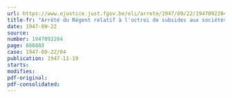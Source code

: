 ```yaml
---
url: https://www.ejustice.just.fgov.be/eli/arrete/1947/09/22/1947092204/justel
title-fr: "Arrêté du Régent relatif à l'octroi de subsides aux sociétés d'apiculture"
date: 1947-09-22
source:
number: 1947092204
page: 888888
case: 1947-09-22/04
publication: 1947-11-19
starts:
modifies:
pdf-original:
pdf-consolidated:
---
```


